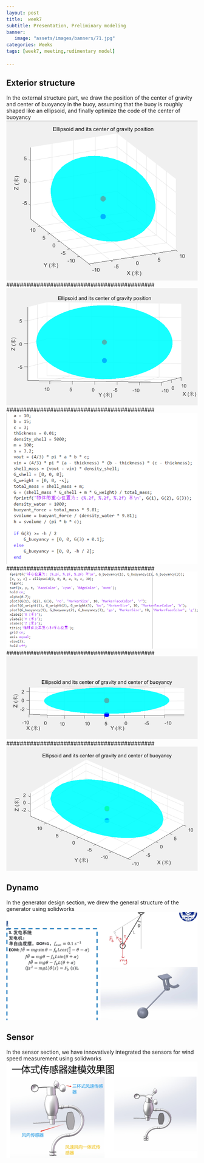 ```yaml
---
layout: post
title:  week7
subtitle: Presentation, Preliminary modeling
banner:  
   image: "assets/images/banners/71.jpg"
categories: Weeks
tags: [week7, meeting,rudimentary model]

---
```

## Exterior structure

In the external structure part, we draw the position of the center of gravity and center of buoyancy in the buoy, assuming that the buoy is roughly shaped like an ellipsoid, and finally optimize the code of the center of buoyancy
![banner](/assets/images/banners/重心1.png)
############################################
![banner](/assets/images/banners/重心2.png)
############################################
![banner](/assets/images/banners/72.png)
############################################
![banner](/assets/images/banners/73.png)
############################################
![banner](/assets/images/banners/浮心1.png)
############################################
![banner](/assets/images/banners/浮心2.png)


## Dynamo
In the generator design section, we drew the general structure of the generator using solidworks
![banner](/assets/images/banners/74.png)


## Sensor
In the sensor section, we have innovatively integrated the sensors for wind speed measurement using solidworks
![banner](/assets/images/banners/75.png)
